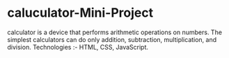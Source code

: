 # caluculator-Mini-Project
calculator is a device that performs arithmetic operations on numbers. The simplest calculators can do only addition, subtraction, multiplication, and division.  Technologies :- HTML, CSS, JavaScript.
